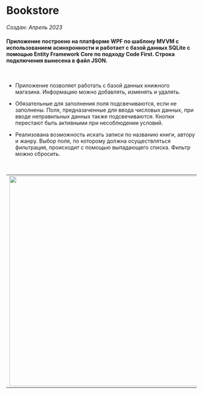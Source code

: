 # Bookstore

*Создан: Апрель 2023*

#### Приложение построено на платформе WPF по шаблону MVVM с использованием асинхронности и работает с базой данных SQLite с помощью Entity Framework Core по подходу Code First. Строка подключения вынесена в файл JSON.

<br/>

* Приложение позволяет работать с базой данных книжного магазина. Информацию можно добавлять, изменять и удалять. 

* Обязательные для заполнения поля подсвечиваются, если не заполнены. Поля, предназаченные для ввода числовых данных, при вводе неправильных данных также подсвечиваются. Кнопки перестают быть активными при несоблюдении условий.

* Реализована возможность искать записи по названию книги, автору и жанру. Выбор поля, по которому должна осуществляться фильтрация, происходит с помощью выпадающего списка. Фильтр можно сбросить.

<br/>

<table>
  <td><img src="https://user-images.githubusercontent.com/104451273/234324922-2446084c-ecfb-4785-ad30-83f7eb8f48a8.png" width="1025" height="556"/></td>
</table>

<!-- Original size: 1367x741 -->
<!-- Compressed size (3/4): 1025x556 -->
<!-- Compressed size (1/2): 684x371 -->
<!-- Compressed size (1/4): 342x185 -->
